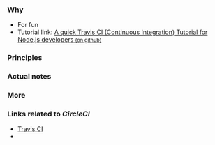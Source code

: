 ### Why

- For fun
- Tutorial link: [A quick Travis CI (Continuous Integration) Tutorial for Node.js developers <small>(on github)</small>](https://github.com/dwyl/learn-travis)

### Principles

### Actual notes

### More

### Links related to _CircleCI_

- [Travis CI](https://travis-ci.org/)
-
